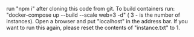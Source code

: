 run "npm i" after cloning this code from git.
To build containers run:  "docker-compose up --build --scale web=3 -d" ( 3 - is the number of instances).
Open a browser and put "localhost" in the address bar.
If you want to run this again, please reset the contents of "instance.txt" to 1.
